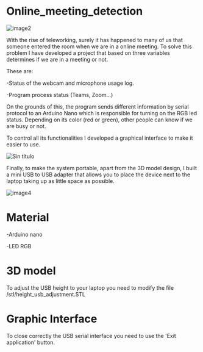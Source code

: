 # Online_meeting_detection
![image2](https://user-images.githubusercontent.com/95103811/217067436-ee1c9319-b0db-4db5-a71d-d523c57d06ed.jpeg)

With the rise of teleworking, surely it has happened to many of us that someone entered the room when we are in a online meeting. To solve this problem I have developed a project that based on three variables determines if we are in a meeting or not. 

These are:

-Status of the webcam and microphone usage log.

-Program process status (Teams, Zoom...) 

On the grounds of this, the program sends different information by serial protocol to an Arduino Nano which is responsible for turning on the RGB led status. Depending on its color (red or green), other people can know if we are busy or not.

To control all its functionalities I developed a graphical interface to make it easier to use.

![Sin título](https://user-images.githubusercontent.com/95103811/217067373-2e209f02-bce8-48a6-9e99-d7db2db8301b.png)

Finally, to make the system portable, apart from the 3D model design, I built a mini USB to USB adapter that allows you to place the device next to the laptop taking up as little space as possible.

![image4](https://user-images.githubusercontent.com/95103811/217067442-f14913fb-cbb6-4239-bce5-78e2bec0c499.jpeg)

# Material
-Arduino nano

-LED RGB
# 3D model
To adjust the USB height to your laptop you need to modify the file /stl/height_usb_adjustment.STL
# Graphic Interface
To close correctly the USB serial interface you need to use the 'Exit application' button.



